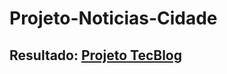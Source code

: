 # Projeto-Noticias-Cidade
## Resultado: [Projeto TecBlog](https://jhonatha-ruan.github.io/projeto-tecblog/)
